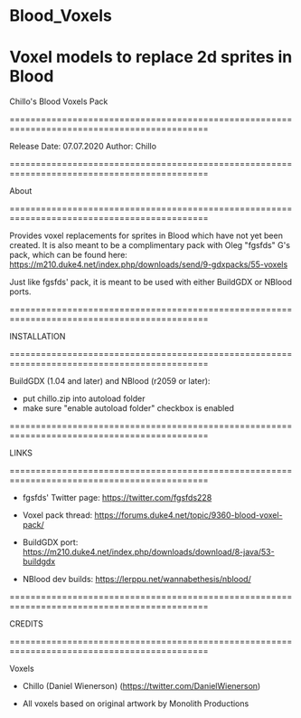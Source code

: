 # Blood_Voxels
Voxel models to replace 2d sprites in Blood
============================================================================================

Chillo's Blood Voxels Pack

============================================================================================

Release Date:  07.07.2020
Author:        Chillo

============================================================================================

About

============================================================================================

Provides voxel replacements for sprites in Blood which have not yet been created.
It is also meant to be a complimentary pack with Oleg "fgsfds" G's pack, which can be found
here:
https://m210.duke4.net/index.php/downloads/send/9-gdxpacks/55-voxels

Just like fgsfds' pack, it is meant to be used with either BuildGDX or NBlood ports.

============================================================================================

INSTALLATION

============================================================================================


BuildGDX (1.04 and later) and NBlood (r2059 or later):
- put chillo.zip into autoload folder
- make sure "enable autoload folder" checkbox is enabled

============================================================================================

LINKS

============================================================================================

* fgsfds' Twitter page:
  https://twitter.com/fgsfds228

* Voxel pack thread:
  https://forums.duke4.net/topic/9360-blood-voxel-pack/

* BuildGDX port:
  https://m210.duke4.net/index.php/downloads/download/8-java/53-buildgdx

* NBlood dev builds:
  https://lerppu.net/wannabethesis/nblood/


============================================================================================

CREDITS

============================================================================================


 Voxels
* Chillo (Daniel Wienerson) (https://twitter.com/DanielWienerson)

* All voxels based on original artwork by 
  Monolith Productions

